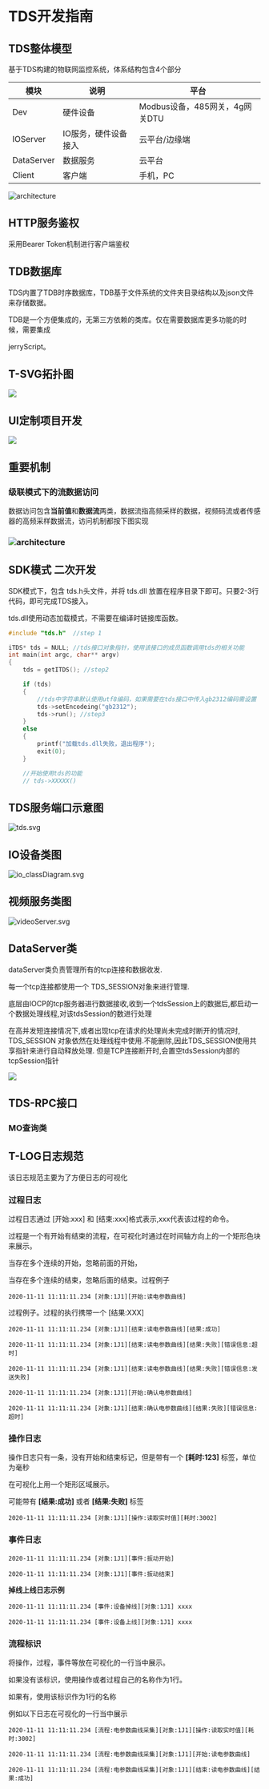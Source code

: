 # TDS开发指南

## TDS整体模型

基于TDS构建的物联网监控系统，体系结构包含4个部分

| 模块         | 说明          | 平台                     |
| ---------- | ----------- | ---------------------- |
| Dev        | 硬件设备        | Modbus设备，485网关，4g网关DTU |
| IOServer   | IO服务，硬件设备接入 | 云平台/边缘端                |
| DataServer | 数据服务        | 云平台                    |
| Client     | 客户端         | 手机，PC                  |

![architecture](develop\architecture.svg)



## HTTP服务鉴权

采用Bearer Token机制进行客户端鉴权







## TDB数据库

TDS内置了TDB时序数据库，TDB基于文件系统的文件夹目录结构以及json文件来存储数据。

TDB是一个方便集成的，无第三方依赖的类库。仅在需要数据库更多功能的时候，需要集成

jerryScript。

## T-SVG拓扑图

![](develop\tsvg.svg)

## UI定制项目开发

![](D:\ltWeb\doc\develop\customUI.svg)

## 重要机制

### 级联模式下的流数据访问

数据访问包含**当前值**和**数据流**两类，数据流指高频采样的数据，视频码流或者传感器的高频采样数据流，访问机制都按下图实现

### ![architecture](D:\web\doc\develop\cascade_mode_stream_access.svg)

## SDK模式 二次开发

SDK模式下，包含 tds.h头文件，并将 tds.dll 放置在程序目录下即可。只要2-3行代码，即可完成TDS接入。

tds.dll使用动态加载模式，不需要在编译时链接库函数。

```C++
#include "tds.h"  //step 1

iTDS* tds = NULL; //tds接口对象指针，使用该接口的成员函数调用tds的相关功能
int main(int argc, char** argv)
{
    tds = getITDS(); //step2

    if (tds)
    {
        //tds中字符串默认使用utf8编码，如果需要在tds接口中传入gb2312编码需设置
        tds->setEncodeing("gb2312");
        tds->run(); //step3
    }
    else
    {
        printf("加载tds.dll失败，退出程序");
        exit(0);
    }

    //开始使用tds的功能
    // tds->XXXXX()
```

## TDS服务端口示意图

![tds.svg](develop/tds.svg)

## IO设备类图

![io_classDiagram.svg](develop/io_classDiagram.svg)

## 视频服务类图

![videoServer.svg](develop/videoServer.svg)

## DataServer类

dataServer类负责管理所有的tcp连接和数据收发.

每一个tcp连接都使用一个 TDS_SESSION对象来进行管理.

底层由IOCP的tcp服务器进行数据接收,收到一个tdsSession上的数据后,都启动一个数据处理线程,对该tdsSession的数进行处理

在高并发短连接情况下,或者出现tcp在请求的处理尚未完成时断开的情况时, TDS_SESSION 对象依然在处理线程中使用.不能删除,因此TDS_SESSION使用共享指针来进行自动释放处理. 但是TCP连接断开时,会置空tdsSession内部的 tcpSession指针

![](.\develop\dataServer.svg)

## TDS-RPC接口

### MO查询类

## T-LOG日志规范

该日志规范主要为了方便日志的可视化

### 过程日志

过程日志通过 [开始:xxx] 和 [结束:xxx]格式表示,xxx代表该过程的命令。

过程是一个有开始有结束的流程，在可视化时通过在时间轴方向上的一个矩形色块来展示。

当存在多个连续的开始，忽略前面的开始，

当存在多个连续的结束，忽略后面的结束。过程例子   

```textile
2020-11-11 11:11:11.234 [对象:1J1][开始:读电参数曲线]
```

过程例子。过程的执行携带一个 [结果:XXX]

```textile
2020-11-11 11:11:11.234 [对象:1J1][结束:读电参数曲线][结果:成功]
```

```textile
2020-11-11 11:11:11.234 [对象:1J1][结束:读电参数曲线][结果:失败][错误信息:超时]
```

```textile
2020-11-11 11:11:11.234 [对象:1J1][结束:读电参数曲线][结果:失败][错误信息:发送失败]
```

```textile
2020-11-11 11:11:11.234 [对象:1J1][开始:确认电参数曲线]
```

```textile
2020-11-11 11:11:11.234 [对象:1J1][结束:确认电参数曲线][结果:失败][错误信息:超时]
```

### 操作日志

操作日志只有一条，没有开始和结束标记，但是带有一个  **[耗时:123]** 标签，单位为毫秒

在可视化上用一个矩形区域展示。

可能带有 **[结果:成功]**  或者 **[结果:失败]**  标签

```textile
2020-11-11 11:11:11.234 [对象:1J1][操作:读取实时值][耗时:3002]
```

### 事件日志

```textile
2020-11-11 11:11:11.234 [对象:1J1][事件:扳动开始]
```

```textile
2020-11-11 11:11:11.234 [对象:1J1][事件:扳动结束]
```

**掉线上线日志示例**

```textile
2020-11-11 11:11:11.234 [事件:设备掉线][对象:1J1] xxxx
```

```textile
2020-11-11 11:11:11.234 [事件:设备上线][对象:1J1] xxxx
```

### 流程标识

将操作，过程，事件等放在可视化的一行当中展示。

如果没有该标识，使用操作或者过程自己的名称作为1行。

如果有，使用该标识作为1行的名称

例如以下日志在可视化的一行当中展示

```textile
2020-11-11 11:11:11.234 [流程:电参数曲线采集][对象:1J1][操作:读取实时值][耗时:3002]
```

```textile
2020-11-11 11:11:11.234 [流程:电参数曲线采集][对象:1J1][开始:读电参数曲线]
```

```textile
2020-11-11 11:11:11.234 [流程:电参数曲线采集][对象:1J1][结束:读电参数曲线][结果:成功]
```
